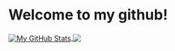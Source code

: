 # Welcome to my github!

<a href="https://github.com/ak-git1/ak-git1">
  <img align="center" src="https://github-readme-stats.vercel.app/api?username=ak-git1&show_icons=true&line_height=40&count_private=true&&theme=buefy" alt="My GitHub Stats" />
</a>
<a href="https://github.com/ak-git1/ak-git1">
  <img align="center" src="https://github-readme-stats.vercel.app/api/top-langs/?username=ak-git1&theme=buefy" />
</> 
